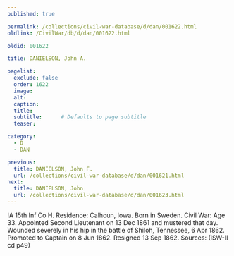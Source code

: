 ```yaml
---
published: true

permalink: /collections/civil-war-database/d/dan/001622.html
oldlink: /CivilWar/db/d/dan/001622.html

oldid: 001622

title: DANIELSON, John A.

pagelist:
  exclude: false
  order: 1622
  image: 
  alt:
  caption:
  title:
  subtitle:      # Defaults to page subtitle
  teaser:

category: 
  - D 
  - DAN

previous:
  title: DANIELSON, John F.
  url: /collections/civil-war-database/d/dan/001621.html  
next:
  title: DANIELSON, John
  url: /collections/civil-war-database/d/dan/001623.html   
---
```

IA 15th Inf Co H. Residence: Calhoun, Iowa. Born in Sweden. Civil War: Age 33. Appointed Second Lieutenant on 13 Dec 1861 and mustered that day. Wounded severely in his hip in the battle of Shiloh, Tennessee, 6 Apr 1862. Promoted to Captain on 8 Jun 1862. Resigned 13 Sep 1862. Sources: (ISW-II cd p49)